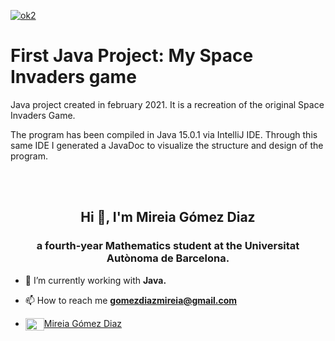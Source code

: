 <p class="aligncenter">
    <a href="https://ibb.co/3vkGVck"><img src="https://i.ibb.co/w7Y384Y/ok2.png" alt="ok2" border="0" class="center"></a>
</p>

# First Java Project: My Space Invaders game

Java project created in february 2021. It is a recreation of the original Space Invaders Game. 

The program has been compiled in Java 15.0.1 via IntelliJ IDE.
Through this same IDE I generated a JavaDoc to visualize the structure and design of the program.


<br>
<br>

<h2 align="center">Hi 👋, I'm Mireia Gómez Diaz</h2>
<h3 align="center">a fourth-year Mathematics student at the Universitat Autònoma de Barcelona.</h3>

- 🌱 I’m currently working with **Java.**

- 📫 How to reach me **gomezdiazmireia@gmail.com**

- <a href="https://www.linkedin.com/in/mireia-gómez-diaz-4322221b0/" target="blank"><img align="center" src="https://cdn.jsdelivr.net/npm/simple-icons@3.0.1/icons/linkedin.svg" alt="Mireia Gómez Diaz" height="20" width="30" />Mireia Gómez Diaz</a> 
